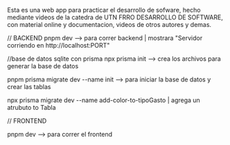 Esta es una web app para practicar el desarrollo de sofware, hecho mediante videos de la catedra de UTN FRRO DESARROLLO DE SOFTWARE, con material online y documentacion, videos de otros autores y demas.

//   BACKEND
pnpm dev --> para correr backend | mostrara "Servidor corriendo en http://localhost:PORT"

//base de datos sqlite con prisma
npx prisma init --> crea los archivos para generar la base de datos

pnpm prisma migrate dev --name init --> para iniciar la base de datos y crear las tablas

npx prisma migrate dev --name add-color-to-tipoGasto | agrega un atrubuto to Tabla

//   FRONTEND

pnpm dev --> para correr el frontend
